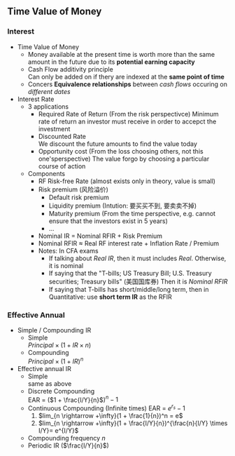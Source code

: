 ## Time Value of Money
### Interest 
* Time Value of Money
   * Money available at the present time is worth more than the same amount in the future due to its **potential earning capacity**
   * Cash Flow additivity principle  
        Can only be added on if thery are indexed at the **same point of time**
   * Concers **Equivalence relationships** between *cash flows* occuring on *different dates*
* Interest Rate
  * 3 applications
    * Required Rate of Return  (From the risk perspectivce)
        Minimum rate of return an investor must receive in order to accepct the investment
    * Discounted Rate  
        We discount the future amounts to find the value today
    * Opportunity cost  (From the loss choosing others, not this one'sperspective)
        The value forgo by choosing a particular course of action
  * Components
    * RF Risk-free Rate (almost exists only in theory, value is small)
    * Risk premium (风险溢价)
      * Default risk premium
      * Liquidity premium (Intution: 要买买不到, 要卖卖不掉)
      * Maturity premium (From the time perspective, e.g. cannot ensure that the investors exist in 5 years)
      * ... 
    * Nominal IR = Nominal RFIR + Risk Premium
    * Nominal RFIR $\approx$ Real RF interest rate + Inflation Rate / Premium
    * Notes: In CFA exams
      * If talking about *Real IR*, then it must includes *Real*. Otherwise, it is nominal
      * If saying that the "T-bills; US Treasury Bill; U.S. Treasury securities; Treasury bills" (美国国库券)
        Then it is *Nominal RFIR*  
      * If saying that T-bills has short/middle/long term, then in Quantitative: use **short term IR** as the RFIR 
### Effective Annual 
* Simple / Compounding IR
  * Simple  
    $Principal \times (1 + IR \times n)$
  * Compounding  
    $Principal \times (1 + IR)^n$
* Effective annual IR  
  * Simple  
    same as above
  * Discrete Compounding  
    EAR = ($1 + \frac{I/Y}{n}$)$^n - 1$
  * Continuous Compounding  (Infinite times)
    EAR = $e^{r_s} - 1$  
    1. $lim_{n \rightarrow +\infty}(1 + \frac{1}{n})^n = e$
    2. $lim_{n \rightarrow +\infty}(1 + \frac{I/Y}{n})^{\frac{n}{I/Y} \times I/Y}= e^{I/Y}$
  * Compounding frequency $n$ 
  * Periodic IR ($\frac{I/Y}{n}$)